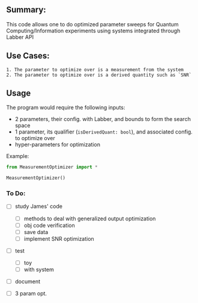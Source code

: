 ## Summary:

This code allows one to do optimized parameter sweeps for Quantum Computing/Information experiments using systems integrated through Labber API


## Use Cases:
    1. The parameter to optimize over is a measurement from the system
    2. The parameter to optimize over is a derived quantity such as `SNR`

## Usage

The program would require the following inputs:

- 2 parameters, their config. with Labber, and bounds to form the search space
- 1 parameter, its qualifier (`isDerivedQuant: bool`), and associated config. to optimize over
- hyper-parameters for optimization

Example:

```python
from MeasurementOptimizer import *

MeasurementOptimizer()
```



### To Do:

- [ ] study James' code
    - [ ] methods to deal with generalized output optimization
    - [ ] obj code verification
    - [ ] save data
    - [ ] implement SNR optimization
- [ ] test
    - [ ] toy
    - [ ] with system
- [ ] document
- [ ] 3 param  opt.

